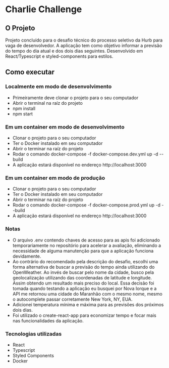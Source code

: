 # Charlie Challenge
## O Projeto
Projeto concluído para o desafio técnico do processo seletivo da Hurb para vaga de desenvolvedor. A aplicação tem como objetivo informar a previsão do tempo do dia atual e dos dois dias seguintes. Desenvolvido em React/Typescript e styled-components para estilos.

## Como executar
### Localmente em modo de desenvolvimento
- Primeiramente deve clonar o projeto para o seu computador
- Abrir o terminal na raíz do projeto
- npm install
- npm start

### Em um container em modo de desenvolvimento 
- Clonar o projeto para o seu computador
- Ter o Docker instalado em seu computador
- Abrir o terminar na raíz do projeto
- Rodar o comando docker-compose -f docker-compose.dev.yml up -d --build
- A aplicação estará disponível no endereço http://localhost:3000

### Em um container em modo de produção 
- Clonar o projeto para o seu computador
- Ter o Docker instalado em seu computador
- Abrir o terminar na raíz do projeto
- Rodar o comando docker-compose -f docker-compose.prod.yml up -d --build
- A aplicação estará disponível no endereço http://localhost:3000

### Notas
- O arquivo .env contendo chaves de acesso para as apis foi adicionado temporariamente no repositório para acelerar a avaliação, eliminando a necessidade de alguma manutenção para que a aplicação funciona devidamente.
- Ao contrário do recomendado pela descrição do desafio, escolhi uma forma alternativa de buscar a previsão do tempo ainda utilizando do OpenWeather. Ao invés de buscar pelo nome da cidade, busco pela geolocalização utilizando das coordenadas de latitude e longitude. Assim obtendo um resultado mais preciso do local. Essa decisão foi tomada quando testando a aplicação eu busquei por Nova Iorque e a API me retornou uma cidade do Maranhão com o mesmo nome, mesmo o autocomplete passar corretamente New York, NY, EUA.
- Adicionei temperatura mínima e máxima para as previsões dos próximos dois dias.
- Foi utilizado o create-react-app para economizar tempo e focar mais nas funcionalidades da aplicação.

### Tecnologias utilizadas
- React
- Typescript
- Styled Components 
- Docker



